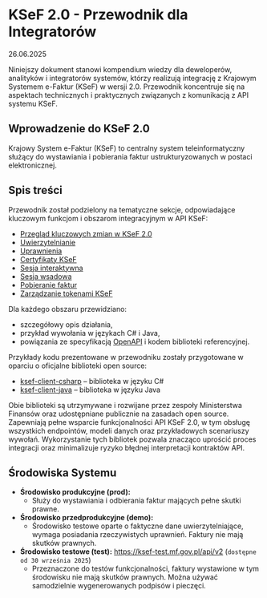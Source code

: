 # **KSeF 2.0 \- Przewodnik dla Integratorów**
26.06.2025

Niniejszy dokument stanowi kompendium wiedzy dla deweloperów, analityków i integratorów systemów, którzy realizują integrację z Krajowym Systemem e-Faktur (KSeF) w wersji 2.0. Przewodnik koncentruje się na aspektach technicznych i praktycznych związanych z komunikacją z API systemu KSeF.

##  Wprowadzenie do KSeF 2.0

Krajowy System e-Faktur (KSeF) to centralny system teleinformatyczny służący do wystawiania i pobierania faktur ustrukturyzowanych w postaci elektronicznej.

## Spis treści
Przewodnik został podzielony na tematyczne sekcje, odpowiadające kluczowym funkcjom i obszarom integracyjnym w API KSeF:
* [Przegląd kluczowych zmian w KSeF 2.0](przeglad-kluczowych-zmian-ksef-api-2-0.md)
* [Uwierzytelnianie](uwierzytelnianie.md)
* [Uprawnienia](uprawnienia.md)
* [Certyfikaty KSeF](certyfikaty-KSeF.md)
* [Sesja interaktywna](sesja-interaktywna.md)
* [Sesja wsadowa](sesja-wsadowa.md)
* [Pobieranie faktur](pobieranie-faktur.md)
* [Zarządzanie tokenami KSeF](tokeny-ksef.md)

Dla każdego obszaru przewidziano:

* szczegółowy opis działania,
* przykład wywołania w językach C# i Java,
* powiązania ze specyfikacją [OpenAPI](https://ksef-test.mf.gov.pl/docs/v2) i kodem biblioteki referencyjnej.

Przykłady kodu prezentowane w przewodniku zostały przygotowane w oparciu o oficjalne biblioteki open source:
* [ksef-client-csharp](https://github.com/CIRFMF/ksef-client-csharp) – biblioteka w języku C#
* [ksef-client-java](https://github.com/CIRFMF/ksef-client-java) – biblioteka w języku Java

Obie biblioteki są utrzymywane i rozwijane przez zespoły Ministerstwa Finansów oraz udostępniane publicznie na zasadach open source. Zapewniają pełne wsparcie funkcjonalności API KSeF 2.0, w tym obsługę wszystkich endpointów, modeli danych oraz przykładowych scenariuszy wywołań. Wykorzystanie tych bibliotek pozwala znacząco uprościć proces integracji oraz minimalizuje ryzyko błędnej interpretacji kontraktów API.


## Środowiska Systemu
* **Środowisko produkcyjne (prod):**
  * Służy do wystawiania i odbierania faktur mających pełne skutki prawne.  
* **Środowisko przedprodukcyjne (demo):** 
  * Środowisko testowe oparte o faktyczne dane uwierzytelniające, wymaga posiadania rzeczywistych uprawnień. Faktury nie mają skutków prawnych.
* **Środowisko testowe (test):** https://ksef-test.mf.gov.pl/api/v2 (```dostępne od 30 września 2025```)
  * Przeznaczone do testów funkcjonalności, faktury wystawione w tym środowisku nie mają skutków prawnych. Można używać samodzielnie wygenerowanych podpisów i pieczęci.
